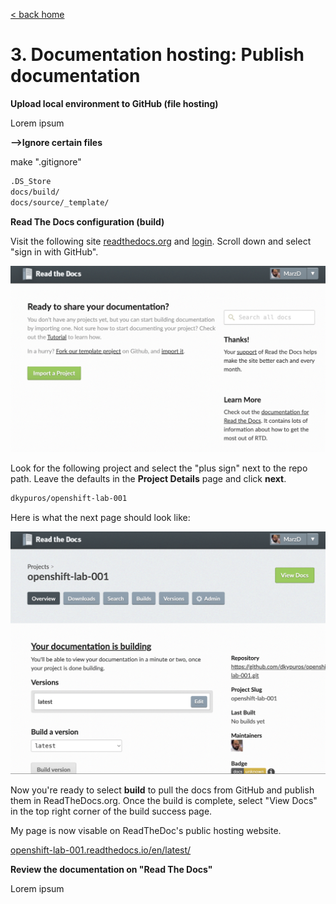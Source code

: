 [< back home](README.md)

# 3. Documentation hosting: Publish documentation

**Upload local environment to GitHub (file hosting)**

Lorem ipsum 

**-->Ignore certain files**

make ".gitignore"

```bash
.DS_Store
docs/build/
docs/source/_template/
```

**Read The Docs configuration (build)**

Visit the following site [readthedocs.org](https://readthedocs.org/) and [login](https://readthedocs.org/accounts/login/). Scroll down and select "sign in with GitHub". 

![Login Screen](https://github.com/dkypuros/sphinx-rst-rtd-notes/blob/main/images/read-the-docs-login.png "Login Screen")

Look for the following project and select the "plus sign" next to the repo path. Leave the defaults in the **Project Details** page and click **next**. 

```bash
dkypuros/openshift-lab-001
```

Here is what the next page should look like:

![Read The Docs Build Page](https://github.com/dkypuros/sphinx-rst-rtd-notes/blob/main/images/build.png "Read the Docs build page")

Now you're ready to select **build** to pull the docs from GitHub and publish them in ReadTheDocs.org. Once the build is complete, select "View Docs" in the top right corner of the build success page.

My page is now visable on ReadTheDoc's public hosting website.

[openshift-lab-001.readthedocs.io/en/latest/](https://openshift-lab-001.readthedocs.io/en/latest/)

**Review the documentation on "Read The Docs"**

Lorem ipsum 


